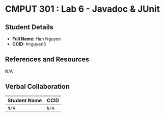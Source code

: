 # CMPUT 301 : Lab 6 - Javadoc & JUnit

## Student Details

- **Full Name:** Han Nguyen
- **CCID:** hnguyen5

## References and Resources

N/A

## Verbal Collaboration

| Student Name | CCID  |
| ------------ | ----- |
| `N/A`        | `N/A` |
